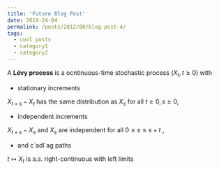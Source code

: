 ```yaml
---
title: 'Future Blog Post'
date: 2019-24-04
permalink: /posts/2012/08/blog-post-4/
tags:
  - cool posts
  - category1
  - category2
---
```


A **Lévy process** is a ocntinuous-time stochastic process $(X_t,t\ge 0)$
with

* stationary increments

$X_{t+s}-X_t$ has the same distribution as $X_s$ for all $t\ge 0, s\ge 0$,

* independent increments

$X_{t+s}-X_s$ and $X_s$ are independent for all $0\le s \le s+t$ ,

* and c\`adl\`ag paths

$t\mapsto X_t$ is a.s. right-continuous with left limits

